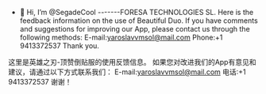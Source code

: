 - 👋 Hi, I’m @SegadeCool -------FORESA TECHNOLOGIES SL.
Here is the feedback information on the use of Beautiful Duo.
If you have comments and suggestions for improving our App, please contact us through the following methods:
E-mail:yaroslavvmsol@mail.com
Phone:+1 9413372537
Thank you.

这里是英雄之刃-顶赞倒贴服的使用反馈信息。
如果您对改进我们的App有意见和建议，请通过以下方式联系我们：
E-mail:yaroslavvmsol@mail.com
电话:+1 9413372537
谢谢！
